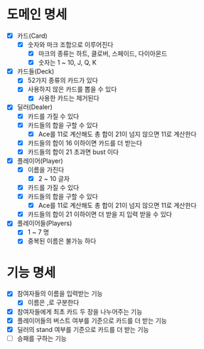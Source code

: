 # 도메인 명세
- [x] 카드(Card)
  - [x] 숫자와 마크 조합으로 이루어진다
    - [x] 마크의 종류는 하트, 클로버, 스페이드, 다이아몬드
    - [x] 숫자는 1 ~ 10, J, Q, K
- [x] 카드들(Deck)
  - [x] 52가지 종류의 카드가 있다
  - [x] 사용하지 않은 카드를 뽑을 수 있다
    - [x] 사용한 카드는 제거된다
- [x] 딜러(Dealer)
  - [x] 카드를 가질 수 있다
  - [x] 카드들의 합을 구할 수 있다
    - [x] Ace를 11로 계산해도 총 합이 21이 넘지 않으면 11로 계산한다
  - [x] 카드들의 합이 16 이하이면 카드를 더 받는다
  - [x] 카드들의 합이 21 초과면 bust 이다
- [x] 플레이어(Player)
  - [x] 이름을 가진다
    - [x] 2 ~ 10 글자
  - [x] 카드를 가질 수 있다
  - [x] 카드들의 합을 구할 수 있다
    - [x] Ace를 11로 계산해도 총 합이 21이 넘지 않으면 11로 계산한다
  - [x] 카드들의 합이 21 이하이면 더 받을 지 입력 받을 수 있다
- [x] 플레이어들(Players)
  - [x] 1 ~ 7 명
  - [x] 중복된 이름은 불가능 하다

# 기능 명세

- [x] 참여자들의 이름을 입력받는 기능
  - [x] 이름은 ,로 구분한다
- [x] 참여자들에게 최초 카드 두 장을 나누어주는 기능
- [x] 플레이어들의 버스트 여부를 기준으로 카드를 더 받는 기능
- [x] 딜러의 stand 여부를 기준으로 카드를 더 받는 기능
- [ ] 승패를 구하는 기능